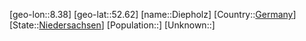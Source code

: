 ﻿---
location: [52.62,8.38]
type: City
tags:
- geo/City


SpocWebEntityId: 29784
isDeleted: false
confidential: public

---
[geo-lon::8.38]
[geo-lat::52.62]
[name::Diepholz]
[Country::[Germany](geo/Continent/Europe/Germany.md)]
[State::[Niedersachsen](geo/Continent/Europe/Germany/Niedersachsen.md)]
[Population::]
[Unknown::]

